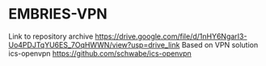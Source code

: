 # EMBRIES-VPN
Link to repository archive https://drive.google.com/file/d/1nHY6NgarI3-Uo4PDJTqYU6ES_7OqHWWN/view?usp=drive_link
Based on VPN solution ics-openvpn https://github.com/schwabe/ics-openvpn

